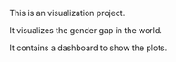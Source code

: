 This is an visualization project. 

It visualizes the gender gap in the world. 

It contains a dashboard to show the plots. 
